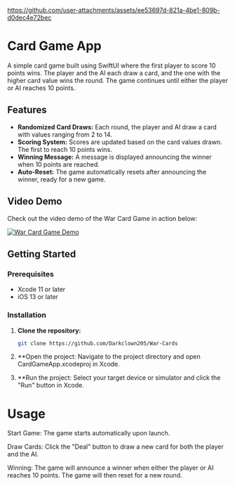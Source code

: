 

https://github.com/user-attachments/assets/ee53697d-821a-4be1-809b-d0dec4e72bec

# Card Game App

A simple card game built using SwiftUI where the first player to score 10 points wins. The player and the AI each draw a card, and the one with the higher card value wins the round. The game continues until either the player or AI reaches 10 points.

## Features

- **Randomized Card Draws:** Each round, the player and AI draw a card with values ranging from 2 to 14.
- **Scoring System:** Scores are updated based on the card values drawn. The first to reach 10 points wins.
- **Winning Message:** A message is displayed announcing the winner when 10 points are reached.
- **Auto-Reset:** The game automatically resets after announcing the winner, ready for a new game.

## Video Demo

Check out the video demo of the War Card Game in action below:

[![War Card Game Demo](https://img.youtube.com/vi/your-video-id/0.jpg)](https://www.youtube.com/watch?v=your-video-id)

## Getting Started

### Prerequisites

- Xcode 11 or later
- iOS 13 or later

### Installation

1. **Clone the repository:**
   ```bash
   git clone https://github.com/Darkclown205/War-Cards

2. **Open the project:
   Navigate to the project directory and open CardGameApp.xcodeproj in Xcode.
   
3. **Run the project:
Select your target device or simulator and click the "Run" button in Xcode.

# Usage

Start Game: The game starts automatically upon launch.

Draw Cards: Click the "Deal" button to draw a new card for both the player and the AI.

Winning: The game will announce a winner when either the player or AI reaches 10 points. The game will then reset for a new round.


